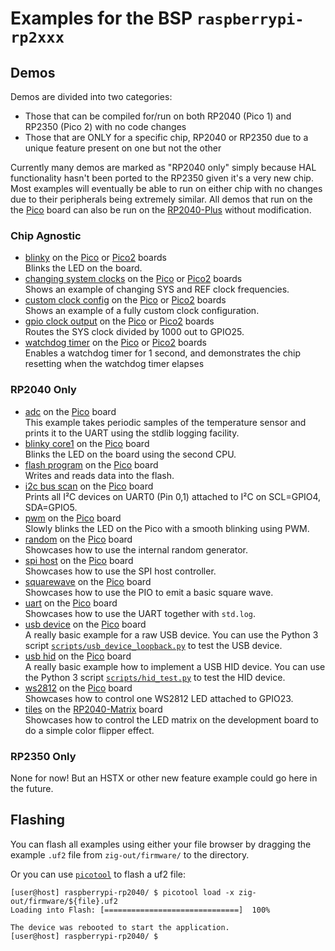 # Examples for the BSP `raspberrypi-rp2xxx`

## Demos

Demos are divided into two categories:
- Those that can be compiled for/run on both RP2040 (Pico 1) and RP2350 (Pico 2) with no code changes
- Those that are ONLY for a specific chip, RP2040 or RP2350 due to a unique feature present on one but not the other

Currently many demos are marked as "RP2040 only" simply because HAL functionality hasn't been ported to the RP2350 given it's a very new chip. Most
examples will eventually be able to run on either chip with no changes due to their peripherals being extremely similar. All demos that run on the the [Pico](https://www.raspberrypi.com/products/raspberry-pi-pico/) board can also be run on the [RP2040-Plus](https://www.waveshare.com/rp2040-plus.htm) without modification.


### Chip Agnostic
- [blinky](src/blinky.zig) on the [Pico](https://www.raspberrypi.com/products/raspberry-pi-pico/) or [Pico2](https://www.raspberrypi.com/products/raspberry-pi-pico-2/) boards  
  Blinks the LED on the board.
- [changing system clocks](src/rp2040_only/changing_system_clocks.zig) on the [Pico](https://www.raspberrypi.com/products/raspberry-pi-pico/) or [Pico2](https://www.raspberrypi.com/products/raspberry-pi-pico-2/) boards  
  Shows an example of changing SYS and REF clock frequencies.
- [custom clock config](src/rp2040_only/custom_clock_config.zig) on the [Pico](https://www.raspberrypi.com/products/raspberry-pi-pico/) or [Pico2](https://www.raspberrypi.com/products/raspberry-pi-pico-2/) boards  
  Shows an example of a fully custom clock configuration.
- [gpio clock output](src/gpio_clock_output.zig) on the [Pico](https://www.raspberrypi.com/products/raspberry-pi-pico/) or [Pico2](https://www.raspberrypi.com/products/raspberry-pi-pico-2/) boards  
  Routes the SYS clock divided by 1000 out to GPIO25.
- [watchdog timer](src/watchdog_timer.zig) on the [Pico](https://www.raspberrypi.com/products/raspberry-pi-pico/) or [Pico2](https://www.raspberrypi.com/products/raspberry-pi-pico-2/) boards  
  Enables a watchdog timer for 1 second, and demonstrates the chip resetting when the watchdog timer elapses

### RP2040 Only

- [adc](src/rp2040_only/adc.zig) on the [Pico](https://www.raspberrypi.com/products/raspberry-pi-pico/) board  
  This example takes periodic samples of the temperature sensor and prints it to the UART using the stdlib logging facility.
- [blinky core1](src/rp2040_only/blinky_core1.zig) on the [Pico](https://www.raspberrypi.com/products/raspberry-pi-pico/) board  
  Blinks the LED on the board using the second CPU.
- [flash program](src/rp2040_only/flash_program.zig) on the [Pico](https://www.raspberrypi.com/products/raspberry-pi-pico/) board  
  Writes and reads data into the flash.
- [i2c bus scan](src/rp2040_only/i2c_bus_scan.zig) on the [Pico](https://www.raspberrypi.com/products/raspberry-pi-pico/) board  
  Prints all I²C devices on UART0 (Pin 0,1) attached to I²C on SCL=GPIO4, SDA=GPIO5.
- [pwm](src/rp2040_only/pwm.zig) on the [Pico](https://www.raspberrypi.com/products/raspberry-pi-pico/) board  
  Slowly blinks the LED on the Pico with a smooth blinking using PWM.
- [random](src/rp2040_only/random.zig) on the [Pico](https://www.raspberrypi.com/products/raspberry-pi-pico/) board  
  Showcases how to use the internal random generator.
- [spi host](src/rp2040_only/spi_host.zig) on the [Pico](https://www.raspberrypi.com/products/raspberry-pi-pico/) board  
  Showcases how to use the SPI host controller.
- [squarewave](src/squarewave.zig) on the [Pico](https://www.raspberrypi.com/products/raspberry-pi-pico/) board  
  Showcases how to use the PIO to emit a basic square wave.
- [uart](src/rp2040_only/uart.zig) on the [Pico](https://www.raspberrypi.com/products/raspberry-pi-pico/) board  
  Showcases how to use the UART together with `std.log`.
- [usb device](src/usb_cdc.zig) on the [Pico](https://www.raspberrypi.com/products/raspberry-pi-pico/) board  
  A really basic example for a raw USB device. You can use the Python 3 script [`scripts/usb_device_loopback.py`](scripts/usb_device_loopback.py) to test the USB device.
- [usb hid](src/rp2040_only/usb_hid.zig) on the [Pico](https://www.raspberrypi.com/products/raspberry-pi-pico/) board  
  A really basic example how to implement a USB HID device. You can use the Python 3 script [`scripts/hid_test.py`](scripts/hid_test.py) to test the HID device.
- [ws2812](src/ws2812.zig) on the [Pico](https://www.raspberrypi.com/products/raspberry-pi-pico/) board  
  Showcases how to control one WS2812 LED attached to GPIO23.
- [tiles](src/rp2040_only/tiles.zig) on the [RP2040-Matrix](https://www.waveshare.com/rp2040-matrix.htm) board  
  Showcases how to control the LED matrix on the development board to do a simple color flipper effect.

### RP2350 Only
None for now! But an HSTX or other new feature example could go here in the future.

## Flashing

You can flash all examples using either your file browser by dragging the example `.uf2` file from `zig-out/firmware/` to the directory.

Or you can use [`picotool`](https://github.com/raspberrypi/picotool) to flash a uf2 file:
```sh-session
[user@host] raspberrypi-rp2040/ $ picotool load -x zig-out/firmware/${file}.uf2
Loading into Flash: [==============================]  100%

The device was rebooted to start the application.
[user@host] raspberrypi-rp2040/ $ 
```

